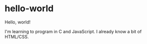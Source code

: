 # hello-world
Hello, world!

I'm learning to program in C and JavaScript.  I already know a bit of HTML/CSS.
